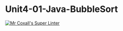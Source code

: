 # Unit4-01-Java-BubbleSort
[![Mr Coxall's Super Linter](https://github.com/ICS4U-Programming-JohnnatanYM/Unit4-01-Java-BubbleSort/workflows/Mr%20Coxall's%20Super%20Linter/badge.svg)](https://github.com/ICS4U-Programming-JohnnatanYM/Unit4-01-Java-BubbleSort/actions/)
